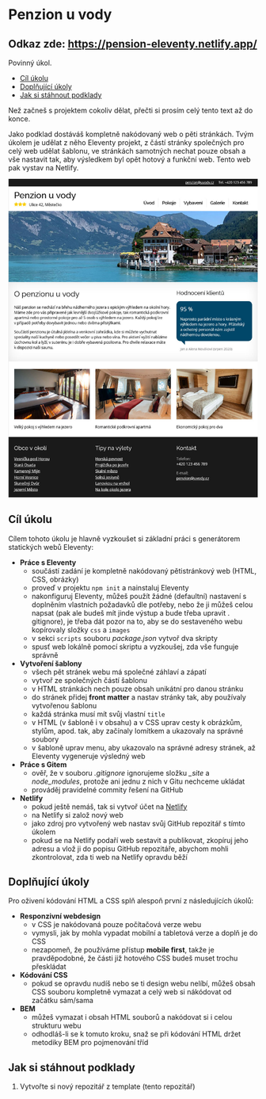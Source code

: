 # Penzion u vody

## Odkaz zde: <https://pension-eleventy.netlify.app/>

Povinný úkol.

- [Cíl úkolu](#Cíl-úkolu)
- [Doplňující úkoly](#Doplňující-úkoly)
- [Jak si stáhnout podklady](#Jak-si-stáhnout-podklady)

Než začneš s projektem cokoliv dělat, přečti si prosím celý tento text až do konce.

Jako podklad dostáváš kompletně nakódovaný web o pěti stránkách. Tvým úkolem je udělat z něho Eleventy projekt, z částí stránky společných pro celý web udělat šablonu, ve stránkách samotných nechat pouze obsah a vše nastavit tak, aby výsledkem byl opět hotový a funkční web. Tento web pak vystav na Netlify.

![Ukázka výsledku](ukazka-vysledku.jpg)


## Cíl úkolu

Cílem tohoto úkolu je hlavně vyzkoušet si základní práci s generátorem statických webů Eleventy:
- **Práce s Eleventy**
  - součástí zadání je kompletně nakódovaný pětistránkový web (HTML, CSS, obrázky)
  - proveď v projektu `npm init` a nainstaluj Eleventy
  - nakonfiguruj Eleventy, můžeš použít žádné (defaultní) nastavení s doplněním vlastních požadavků dle potřeby, nebo že ji můžeš celou napsat (pak ale budeš mít jinde výstup a bude třeba upravit . gitignore), je třeba dát pozor na to, aby se do sestaveného webu kopírovaly složky `css` a `images`
  - v sekci `scripts` souboru *package.json* vytvoř dva skripty
  - spusť web lokálně pomocí skriptu a vyzkoušej, zda vše funguje správně
- **Vytvoření šablony**
  - všech pět stránek webu má společné záhlaví a zápatí
  - vytvoř ze společných částí šablonu
  - v HTML stránkách nech pouze obsah unikátní pro danou stránku
  - do stránek přidej **front matter** a nastav stránky tak, aby používaly vytvořenou šablonu
  - každá stránka musí mít svůj vlastní `title`
  - v HTML (v šabloně i v obsahu) a v CSS uprav cesty k obrázkům, stylům, apod. tak, aby začínaly lomítkem a ukazovaly na správné soubory
  - v šabloně uprav menu, aby ukazovalo na správné adresy stránek, až Eleventy vygeneruje výsledný web
- **Práce s Gitem**
  - ověř, že v souboru *.gitignore* ignorujeme složku *_site* a *node_modules*, protože ani jednu z nich v Gitu nechceme ukládat
  - prováděj pravidelné commity řešení na GitHub
- **Netlify**
  - pokud ještě nemáš, tak si vytvoř účet na [Netlify](https://netlify.com)
  - na Netlify si založ nový web
  - jako zdroj pro vytvořený web nastav svůj GitHub repozitář s tímto úkolem
  - pokud se na Netlify podaří web sestavit a publikovat, zkopíruj jeho adresu a vlož ji do popisu GitHub repozitáře, abychom mohli zkontrolovat, zda ti web na Netlify opravdu běží


## Doplňující úkoly

Pro oživení kódování HTML a CSS splň alespoň první z následujících úkolů:

- **Responzivní webdesign**
  - v CSS je nakódovaná pouze počítačová verze webu
  - vymysli, jak by mohla vypadat mobilní a tabletová verze a doplň je do CSS
  - nezapomeň, že používáme přístup **mobile first**, takže je pravděpodobné, že části již hotového CSS budeš muset trochu přeskládat
- **Kódování CSS**
  - pokud se opravdu nudíš nebo se ti design webu nelíbí, můžeš obsah CSS souboru kompletně vymazat a celý web si nákódovat od začátku sám/sama
- **BEM**
  - můžeš vymazat i obsah HTML souborů a nakódovat si i celou strukturu webu
  - odhodláš-li se k tomuto kroku, snaž se při kódování HTML držet metodiky BEM pro pojmenování tříd


## Jak si stáhnout podklady

1. Vytvořte si nový repozitář z template (tento repozitář)

